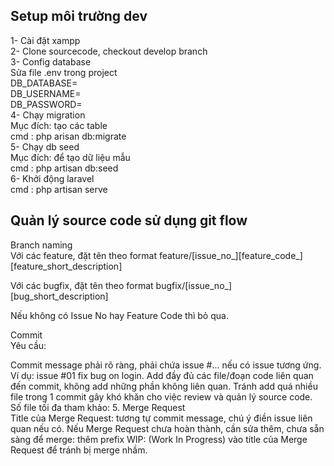 ## Setup môi trường dev

1- Cài đặt xampp<br/>
2- Clone sourcecode, checkout develop branch<br/>
3- Config database <br/>
Sửa file .env trong project<br/>
DB_DATABASE=<br/>
DB_USERNAME=<br/>
DB_PASSWORD=<br/>
4- Chạy migration <br/>
Mục đích: tạo các table<br/>
cmd : php arisan db:migrate<br/>
5- Chạy db seed<br/>
Mục đích: để tạo dữ liệu mẫu<br/>
cmd : php artisan db:seed<br/>
6- Khởi động laravel<br/>
cmd : php artisan serve<br/>


## Quản lý source code sử dụng git flow

Branch naming<br/>
Với các feature, đặt tên theo format feature/[issue_no_][feature_code_][feature_short_description]

Với các bugfix, đặt tên theo format bugfix/[issue_no_][bug_short_description]

Nếu không có Issue No hay Feature Code thì bỏ qua.

Commit<br/>
Yêu cầu:<br/>

Commit message phải rõ ràng, phải chứa issue #... nếu có issue tương ứng. Ví dụ: issue #01 fix bug on login.
Add đầy đủ các file/đoạn code liên quan đến commit, không add những phần không liên quan.
Tránh add quá nhiều file trong 1 commit gây khó khăn cho việc review và quản lý source code. Số file tối đa tham khảo: 5.
Merge Request<br/>
Title của Merge Request: tương tự commit message, chú ý điền issue liên quan nếu có.
Nếu Merge Request chưa hoàn thành, cần sửa thêm, chưa sẵn sàng để merge: thêm prefix WIP: (Work In Progress) vào title của Merge Request để tránh bị merge nhầm.